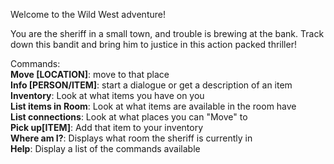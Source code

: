 
Welcome to the Wild West adventure!

You are the sheriff in a small town, and trouble is brewing at the bank.
Track down this bandit and bring him to justice in this action packed
thriller!

Commands: <br>
**Move [LOCATION]**: move to that place <br>
**Info [PERSON/ITEM]**: start a dialogue or get a description of an item <br>
**Inventory**: Look at what items you have on you <br>
**List items in Room**: Look at what items are available in the room have <br>
**List connections**: Look at what places you can "Move" to <br>
**Pick up[ITEM]**: Add that item to your inventory <br>
**Where am I?**: Displays what room the sheriff is currently in <br>
**Help**: Display a list of the commands available <br>
